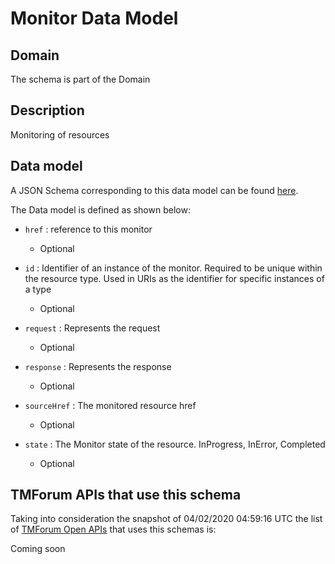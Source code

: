 # Monitor Data Model

## Domain

The  schema is part of the  Domain

## Description

Monitoring of resources

## Data model

A JSON Schema corresponding to this data model can be found
[here](https://github.com/tmforum-rand/schemas/blob/candidates/Common/Monitor.schema.json).

The Data model is defined as shown below:

- `href` : reference to this monitor

  - Optional


- `id` : Identifier of an instance of the monitor. Required to be unique within the resource type.  Used in URIs as the identifier for specific instances of a type

  - Optional


- `request` : Represents the request

  - Optional


- `response` : Represents the response

  - Optional


- `sourceHref` : The monitored resource href

  - Optional


- `state` : The Monitor state of the resource.  InProgress, InError, Completed

  - Optional






## TMForum APIs that use this schema

Taking into consideration the snapshot of 04/02/2020 04:59:16 UTC the list of [TMForum Open APIs](https://www.tmforum.org/open-apis/) that uses this schemas is:

Coming soon
